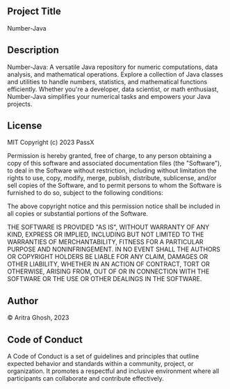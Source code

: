 ## Project Title
Number-Java

## Description
Number-Java: A versatile Java repository for numeric computations, data analysis, and mathematical operations. Explore a collection of Java classes and utilities to handle numbers, statistics, and mathematical functions efficiently. Whether you're a developer, data scientist, or math enthusiast, Number-Java simplifies your numerical tasks and empowers your Java projects.

## License
MIT
Copyright (c) 2023 PassX

Permission is hereby granted, free of charge, to any person obtaining
a copy of this software and associated documentation files (the
"Software"), to deal in the Software without restriction, including
without limitation the rights to use, copy, modify, merge, publish,
distribute, sublicense, and/or sell copies of the Software, and to
permit persons to whom the Software is furnished to do so, subject to
the following conditions:

The above copyright notice and this permission notice shall be
included in all copies or substantial portions of the Software.

THE SOFTWARE IS PROVIDED "AS IS", WITHOUT WARRANTY OF ANY KIND,
EXPRESS OR IMPLIED, INCLUDING BUT NOT LIMITED TO THE WARRANTIES OF
MERCHANTABILITY, FITNESS FOR A PARTICULAR PURPOSE AND
NONINFRINGEMENT. IN NO EVENT SHALL THE AUTHORS OR COPYRIGHT HOLDERS BE
LIABLE FOR ANY CLAIM, DAMAGES OR OTHER LIABILITY, WHETHER IN AN ACTION
OF CONTRACT, TORT OR OTHERWISE, ARISING FROM, OUT OF OR IN CONNECTION
WITH THE SOFTWARE OR THE USE OR OTHER DEALINGS IN THE SOFTWARE.

## Author
© Aritra Ghosh, 2023

## Code of Conduct
A Code of Conduct is a set of guidelines and principles that outline expected behavior and standards within a community, project, or organization. It promotes a respectful and inclusive environment where all participants can collaborate and contribute effectively. 
